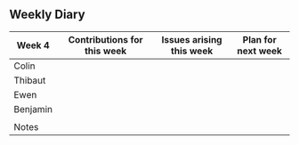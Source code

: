 ## Weekly Diary

| Week 4   | Contributions for this week | Issues arising this week | Plan for next week |
|----------|-----------------------------|--------------------------|--------------------|
| Colin    |                             |                          |                    |
| Thibaut  |                             |                          |                    |
| Ewen     |                             |                          |                    |
| Benjamin |                             |                          |                    |
|          |                             |                          |                    |
| Notes    |                                                                             |
